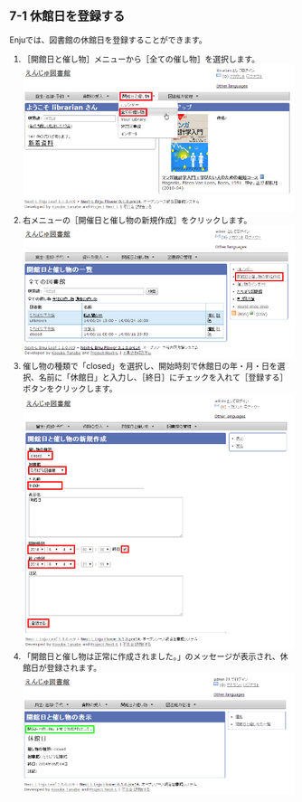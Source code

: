 <a name="7-1" />

7-1 休館日を登録する
--------------------

Enjuでは、図書館の休館日を登録することができます。

1. ［開館日と催し物］メニューから［全ての催し物］を選択します。  
   ![全ての催し物](assets/images/image_operation_event.png)
2. 右メニューの［開催日と催し物の新規作成］をクリックします。  
   ![開催日と催し物の新規作成](assets/images/image_operation_213.png)
3. 催し物の種類で「closed」を選択し、開始時刻で休館日の年・月・日を選択、名前に「休館日」と入力し、［終日］にチェックを入れて［登録する］ボタンをクリックします。  
   ![開催日と催し物の新規作成](assets/images/image_operation_215.png)
4. 「開館日と催し物は正常に作成されました。」のメッセージが表示され、休館日が登録されます。  
   ![休館日登録](assets/images/image_operation_216.png)

